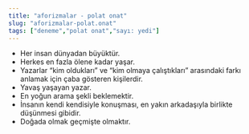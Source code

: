 ```yaml
---
title: "aforizmalar - polat onat"
slug: "aforizmalar-polat.onat"
tags: ["deneme","polat onat","sayı: yedi"]
---
```


- Her insan dünyadan büyüktür.
- Herkes en fazla ölene kadar yaşar.
- Yazarlar “kim oldukları” ve “kim olmaya çalıştıkları” arasındaki farkı anlamak için çaba gösteren kişilerdir.
- Yavaş yaşayan yazar.
- En yoğun arama şekli beklemektir.
- İnsanın kendi kendisiyle konuşması, en yakın arkadaşıyla birlikte düşünmesi gibidir.
- Doğada olmak geçmişte olmaktır.


